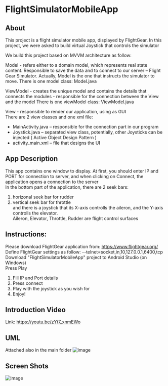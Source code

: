 # FlightSimulatorMobileApp

## About

This project is a flight simulator mobile app, displayed by FlightGear. In this project, we were asked to build virtual Joystick that controls the simulator

We build this project based on MVVM architecture as follow:

Model - refers either to a domain model, which represents real state content. Responsible to save the data and to connect to our server – Flight Gear Simulator. Actually,  Model is the one that instructs the simulator to move.
There is one model class: Model.java

ViewModel - creates the unique model and contains the details that connects the modules - responsible for the connection between the View and the model 
There is one viewModel class: ViewModel.java

View - responsible to render our application, using as GUI <br />
There are 2 view classes and one xml file: <br />
- MainActivity.java – responsible for the connection part in our program
- Joystick.java – separated view class, potentially, other Joysticks can be injected ( Active Object Design Pattern )
- activity_main.xml – file that designs the UI

## App Description
This app contains one window to display.
At first, you should enter IP and PORT for connection to server, and when clicking on Connect,
the application opens a connection to the server <br />
In the bottom part of the application, there are 2 seek bars: <br />
  1. horizonal seek bar for rudder <br />
  2. vertical seek bar for throttle <br />
and there is a joystick that its X-axis controlls the aileron, and the Y-axis controlls the elevator. <br />
Aileron, Elevator, Throttle, Rudder are flight control surfaces <br />

## Instructions:

Please download FlightGear application from: https://www.flightgear.org/ <br />
Define FlightGear settings as follow: --telnet=socket,in,10,127.0.0.1,6400,tcp <br />
Download "FlightSimulatorMobileApp" project to Android Studio (on Windows) <br />
Press Play

1. Fill IP and Port details
2. Press connect
3. Play with the joystick as you wish for
4. Enjoy!


## Introduction Video
Link: https://youtu.be/zYt7_xnmEWo

## UML
Attached also in the main folder
![image](https://user-images.githubusercontent.com/72906989/123504889-a1873b00-d664-11eb-826c-18f6fad122eb.png)

## Screen Shots
![image](https://user-images.githubusercontent.com/72906989/123504909-c54a8100-d664-11eb-891d-339d60916b5e.png)

